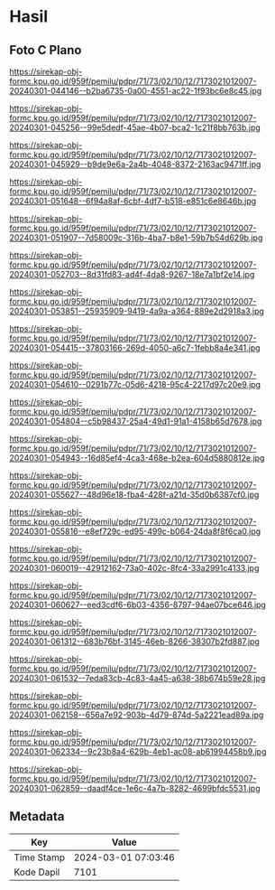 # Hasil

## Foto C Plano

https://sirekap-obj-formc.kpu.go.id/959f/pemilu/pdpr/71/73/02/10/12/7173021012007-20240301-044146--b2ba6735-0a00-4551-ac22-1f93bc6e8c45.jpg

https://sirekap-obj-formc.kpu.go.id/959f/pemilu/pdpr/71/73/02/10/12/7173021012007-20240301-045256--99e5dedf-45ae-4b07-bca2-1c21f8bb763b.jpg

https://sirekap-obj-formc.kpu.go.id/959f/pemilu/pdpr/71/73/02/10/12/7173021012007-20240301-045929--b9de9e6a-2a4b-4048-8372-2163ac9471ff.jpg

https://sirekap-obj-formc.kpu.go.id/959f/pemilu/pdpr/71/73/02/10/12/7173021012007-20240301-051648--6f94a8af-6cbf-4df7-b518-e851c6e8646b.jpg

https://sirekap-obj-formc.kpu.go.id/959f/pemilu/pdpr/71/73/02/10/12/7173021012007-20240301-051907--7d58009c-316b-4ba7-b8e1-59b7b54d629b.jpg

https://sirekap-obj-formc.kpu.go.id/959f/pemilu/pdpr/71/73/02/10/12/7173021012007-20240301-052703--8d31fd83-ad4f-4da8-9267-18e7a1bf2e14.jpg

https://sirekap-obj-formc.kpu.go.id/959f/pemilu/pdpr/71/73/02/10/12/7173021012007-20240301-053851--25935909-9419-4a9a-a364-889e2d2918a3.jpg

https://sirekap-obj-formc.kpu.go.id/959f/pemilu/pdpr/71/73/02/10/12/7173021012007-20240301-054415--37803166-269d-4050-a6c7-1febb8a4e341.jpg

https://sirekap-obj-formc.kpu.go.id/959f/pemilu/pdpr/71/73/02/10/12/7173021012007-20240301-054610--0291b77c-05d6-4218-95c4-2217d97c20e9.jpg

https://sirekap-obj-formc.kpu.go.id/959f/pemilu/pdpr/71/73/02/10/12/7173021012007-20240301-054804--c5b98437-25a4-49d1-91a1-4158b65d7678.jpg

https://sirekap-obj-formc.kpu.go.id/959f/pemilu/pdpr/71/73/02/10/12/7173021012007-20240301-054943--16d85ef4-4ca3-468e-b2ea-604d5880812e.jpg

https://sirekap-obj-formc.kpu.go.id/959f/pemilu/pdpr/71/73/02/10/12/7173021012007-20240301-055627--48d96e18-fba4-428f-a21d-35d0b6387cf0.jpg

https://sirekap-obj-formc.kpu.go.id/959f/pemilu/pdpr/71/73/02/10/12/7173021012007-20240301-055816--e8ef729c-ed95-499c-b064-24da8f8f6ca0.jpg

https://sirekap-obj-formc.kpu.go.id/959f/pemilu/pdpr/71/73/02/10/12/7173021012007-20240301-060019--42912162-73a0-402c-8fc4-33a2991c4133.jpg

https://sirekap-obj-formc.kpu.go.id/959f/pemilu/pdpr/71/73/02/10/12/7173021012007-20240301-060627--eed3cdf6-6b03-4356-8797-94ae07bce646.jpg

https://sirekap-obj-formc.kpu.go.id/959f/pemilu/pdpr/71/73/02/10/12/7173021012007-20240301-061312--683b76bf-3145-46eb-8266-38307b2fd887.jpg

https://sirekap-obj-formc.kpu.go.id/959f/pemilu/pdpr/71/73/02/10/12/7173021012007-20240301-061532--7eda83cb-4c83-4a45-a638-38b674b59e28.jpg

https://sirekap-obj-formc.kpu.go.id/959f/pemilu/pdpr/71/73/02/10/12/7173021012007-20240301-062158--656a7e92-903b-4d79-874d-5a2221ead89a.jpg

https://sirekap-obj-formc.kpu.go.id/959f/pemilu/pdpr/71/73/02/10/12/7173021012007-20240301-062334--9c23b8a4-629b-4eb1-ac08-ab61994458b9.jpg

https://sirekap-obj-formc.kpu.go.id/959f/pemilu/pdpr/71/73/02/10/12/7173021012007-20240301-062859--daadf4ce-1e6c-4a7b-8282-4699bfdc5531.jpg


## Metadata

| Key        | Value               |
| ---------- | ------------------- |
| Time Stamp | 2024-03-01 07:03:46 |
| Kode Dapil | 7101                |



